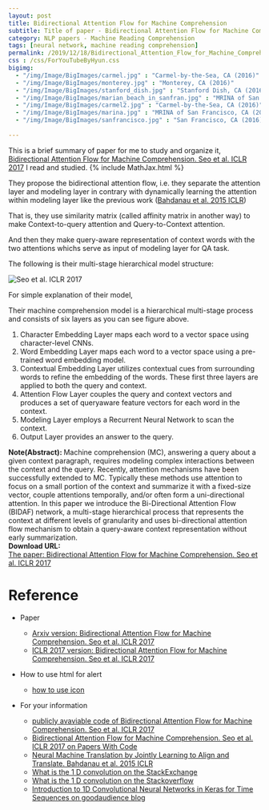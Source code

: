 ```yaml
---
layout: post
title: Bidirectional Attention Flow for Machine Comprehension
subtitle: Title of paper - Bidirectional Attention Flow for Machine Comprehension
category: NLP papers - Machine Reading Comprehension
tags: [neural network, machine reading comprehension]
permalink: /2019/12/18/Bidirectional_Attention_Flow_for_Machine_Comprehension/
css : /css/ForYouTubeByHyun.css
bigimg: 
  - "/img/Image/BigImages/carmel.jpg" : "Carmel-by-the-Sea, CA (2016)"
  - "/img/Image/BigImages/monterey.jpg" : "Monterey, CA (2016)"
  - "/img/Image/BigImages/stanford_dish.jpg" : "Stanford Dish, CA (2016)"
  - "/img/Image/BigImages/marian_beach_in_sanfran.jpg" : "MRINA of San Francisco, CA (2016)"
  - "/img/Image/BigImages/carmel2.jpg" : "Carmel-by-the-Sea, CA (2016)"
  - "/img/Image/BigImages/marina.jpg" : "MRINA of San Francisco, CA (2016)"
  - "/img/Image/BigImages/sanfrancisco.jpg" : "San Francisco, CA (2016)"
  
---
```


This is a brief summary of paper for me to study and organize it, [Bidirectional Attention Flow for Machine Comprehension. Seo et al. ICLR 2017](https://openreview.net/forum?id=HJ0UKP9ge) I read and studied. 
{% include MathJax.html %}


They propose the bidirectional attention flow, i.e. they separate the attention layer and modeling layer in contrary with dynamically learning the attention within modeling layer like the previous work ([Bahdanau et al. 2015 ICLR](https://arxiv.org/abs/1409.0473))

That is, they use similarity matrix (called affinity matrix in another way) to make Context-to-query attention and Query-to-Context attention.

And then they make query-aware representation of context words with the two attentions whichs serve as input of modeling layer for QA task.

The following is their multi-stage hierarchical model structure:

![Seo et al. ICLR 2017](/img/Image/NaturalLanguageProcessing/NLPLabs/Paper_Investigation/MRC/2019-12-18-idirectional_Attention_Flow_for_Machine_Comprehension/BIDAF_1.PNG)

For simple explanation of their model, 

Their machine comprehension model is a hierarchical multi-stage process and consists of six layers as you can see figure above.

1. Character Embedding Layer maps each word to a vector space using character-level CNNs.
2. Word Embedding Layer maps each word to a vector space using a pre-trained word embedding model.
3. Contextual Embedding Layer utilizes contextual cues from surrounding words to refine the embedding of the words. These first three layers are applied to both the query and context.
4. Attention Flow Layer couples the query and context vectors and produces a set of queryaware feature vectors for each word in the context.
5. Modeling Layer employs a Recurrent Neural Network to scan the context.
6. Output Layer provides an answer to the query.

<div class="alert alert-info" role="alert"><i class="fa fa-info-circle"></i> <b>Note(Abstract): </b>
Machine comprehension (MC), answering a query about a given context paragraph, requires modeling complex interactions between the context and the query. Recently, attention mechanisms have been successfully extended to MC. Typically these methods use attention to focus on a small portion of the context and summarize it with a fixed-size vector, couple attentions temporally, and/or often form a uni-directional attention. In this paper we introduce the Bi-Directional Attention Flow (BIDAF) network, a multi-stage hierarchical process that represents the context at different levels of granularity and uses bi-directional attention flow mechanism to obtain a query-aware context representation without early summarization.
</div>
    
<div class="alert alert-success" role="alert"><i class="fa fa-paperclip fa-lg"></i> <b>Download URL: </b><br>
  <a href="https://openreview.net/forum?id=HJ0UKP9ge">The paper: Bidirectional Attention Flow for Machine Comprehension. Seo et al. ICLR 2017</a>
</div>

# Reference 

- Paper 
  - [Arxiv version: Bidirectional Attention Flow for Machine Comprehension. Seo et al. ICLR 2017](https://arxiv.org/abs/1611.01603)
  - [ICLR 2017 version: Bidirectional Attention Flow for Machine Comprehension. Seo et al. ICLR 2017](https://openreview.net/forum?id=HJ0UKP9ge)
  
- How to use html for alert
  - [how to use icon](http://idratherbewriting.com/documentation-theme-jekyll/mydoc_icons.html)
    
- For your information
  - [publicly avaviable code of Bidirectional Attention Flow for Machine Comprehension. Seo et al. ICLR 2017](https://allenai.github.io/bi-att-flow/)
  - [Bidirectional Attention Flow for Machine Comprehension. Seo et al. ICLR 2017 on Papers With Code](https://paperswithcode.com/paper/bidirectional-attention-flow-for-machine)
  - [Neural Machine Translation by Jointly Learning to Align and Translate. Bahdanau et al. 2015 ICLR](https://arxiv.org/abs/1409.0473)
  - [What is the 1 D convolution on the StackExchange](https://stats.stackexchange.com/questions/292751/is-a-1d-convolution-of-size-m-with-k-channels-the-same-as-a-2d-convolution-o)
  - [What is the 1 D convolution on the Stackoverflow](https://stackoverflow.com/questions/42883547/intuitive-understanding-of-1d-2d-and-3d-convolutions-in-convolutional-neural-n)
  - [Introduction to 1D Convolutional Neural Networks in Keras for Time Sequences on goodaudience blog](https://blog.goodaudience.com/introduction-to-1d-convolutional-neural-networks-in-keras-for-time-sequences-3a7ff801a2cf)


























